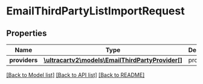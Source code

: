 # EmailThirdPartyListImportRequest

## Properties
Name | Type | Description | Notes
------------ | ------------- | ------------- | -------------
**providers** | [**\ultracartv2\models\EmailThirdPartyProvider[]**](EmailThirdPartyProvider.md) | providers | [optional] 

[[Back to Model list]](../README.md#documentation-for-models) [[Back to API list]](../README.md#documentation-for-api-endpoints) [[Back to README]](../README.md)


